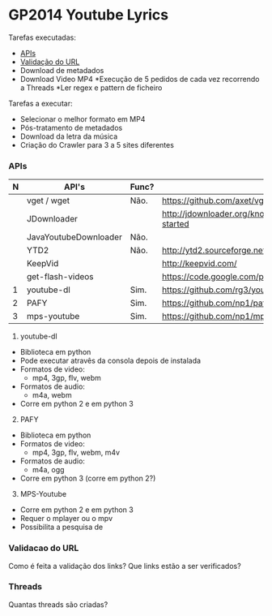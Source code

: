 GP2014 Youtube Lyrics
=====================

Tarefas executadas:
  - [APIs](https://github.com/gsilvap/GP2014-Youtube-Lyrics/blob/master/README.md#apis)
  - [Validação do URL](https://github.com/gsilvap/GP2014-Youtube-Lyrics/blob/master/README.md#validacao-do-url)
  - Download de metadados
  - Download Video MP4
    *Execução de 5 pedidos de cada vez recorrendo a Threads
    *Ler regex e pattern de ficheiro

Tarefas a executar:
  - Selecionar o melhor formato em MP4
  - Pós-tratamento de metadados
  - Download da letra da música
  - Criação do Crawler para 3 a 5 sites diferentes


### APIs

| N | API's                 | Func? | URL                                                           | Linguagem  |
|---|-----------------------|-------|---------------------------------------------------------------|------------|
|   | vget / wget           | Não.  | https://github.com/axet/vget                                  | Java       |
|   | JDownloader           |       | http://jdownloader.org/knowledge/wiki/development/get-started | Java       |
|   | JavaYoutubeDownloader | Não.  |                                                               | Java       |
|   | YTD2                  | Não.  | http://ytd2.sourceforge.net/                                  | Java       |
|   | KeepVid               |       | http://keepvid.com/                                           | Javascript |
|   | get-flash-videos      |       | https://code.google.com/p/get-flash-videos/                   | Perl       |
| 1 | youtube-dl            | Sim.  | https://github.com/rg3/youtube-dl/                            | Python     |
| 2 | PAFY                  | Sim.  | https://github.com/np1/pafy                                   | Python     |
| 3 | mps-youtube           | Sim.  | https://github.com/np1/mps-youtube                            | Python     |

1. youtube-dl
  - Biblioteca em python
  - Pode executar atravês da consola depois de instalada
  - Formatos de video:
    * mp4, 3gp, flv, webm
  - Formatos de audio:
    * m4a, webm
  - Corre em python 2 e em python 3

2. PAFY
  - Biblioteca em python
  - Formatos de video:
    * mp4, 3gp, flv, webm, m4v
  - Formatos de audio:
    * m4a, ogg
  - Corre em python 3 (corre em python 2?)

3. MPS-Youtube
  - Corre em python 2 e em python 3
  - Requer o mplayer ou o mpv
  - Possibilita a pesquisa de 


### Validacao do URL

Como é feita a validação dos links?
Que links estão a ser verificados?

### Threads

Quantas threads são criadas?